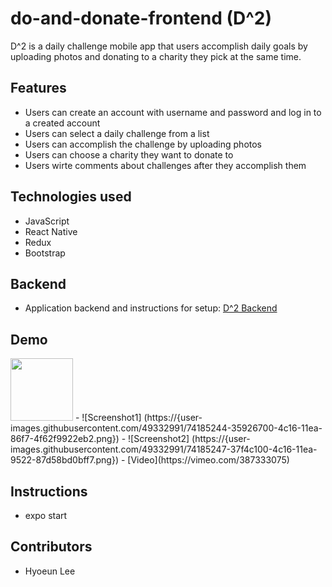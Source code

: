 # do-and-donate-frontend (D^2)
D^2 is a daily challenge mobile app that users accomplish daily goals by uploading photos 
and donating to a charity they pick at the same time.

## Features
- Users can create an account with username and password and log in to a created account
- Users can select a daily challenge from a list
- Users can accomplish the challenge by uploading photos
- Users can choose a charity they want to donate to
- Users wirte comments about challenges after they accomplish them

## Technologies used
- JavaScript
- React Native
- Redux
- Bootstrap

## Backend
- Application backend and instructions for setup: [D^2 Backend](https://github.com/hyoeun93/do-and-donate-backend)

## Demo
<img src="https://user-images.githubusercontent.com/49332991/74185244-35926700-4c16-11ea-86f7-4f62f9922eb2.png" width="100" height="100"/>
- ![Screenshot1] (https://{user-images.githubusercontent.com/49332991/74185244-35926700-4c16-11ea-86f7-4f62f9922eb2.png})
- ![Screenshot2] (https://{user-images.githubusercontent.com/49332991/74185247-37f4c100-4c16-11ea-9522-87d58bd0bff7.png})
- [Video](https://vimeo.com/387333075)

## Instructions
- expo start

## Contributors
- Hyoeun Lee

